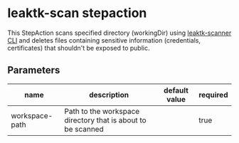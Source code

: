 # leaktk-scan stepaction

This StepAction scans specified directory (workingDir) using [leaktk-scanner CLI](https://github.com/leaktk/scanner) and deletes files containing sensitive information (credentials, certificates) that shouldn't be exposed to public.

## Parameters
|name|description|default value|required|
|---|---|---|---|
|workspace-path|Path to the workspace directory that is about to be scanned||true|